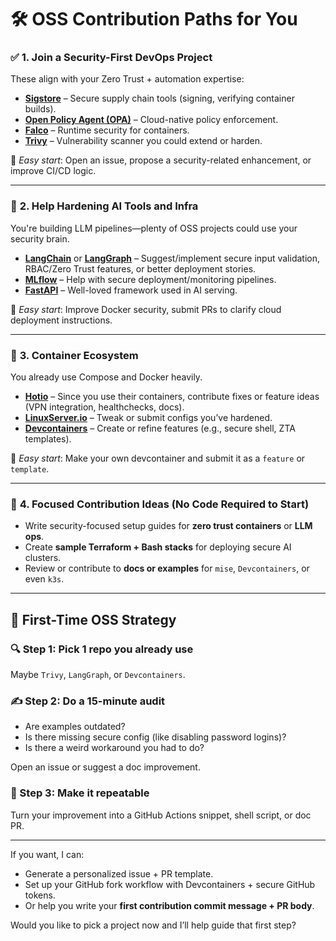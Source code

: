 # 🛠️ OSS Contribution Paths for You

### ✅ **1. Join a Security-First DevOps Project**

These align with your Zero Trust + automation expertise:

* **[Sigstore](https://github.com/sigstore)** – Secure supply chain tools (signing, verifying container builds).
* **[Open Policy Agent (OPA)](https://github.com/open-policy-agent/opa)** – Cloud-native policy enforcement.
* **[Falco](https://github.com/falcosecurity/falco)** – Runtime security for containers.
* **[Trivy](https://github.com/aquasecurity/trivy)** – Vulnerability scanner you could extend or harden.

🔹 *Easy start*: Open an issue, propose a security-related enhancement, or improve CI/CD logic.

---

### 🧠 **2. Help Hardening AI Tools and Infra**

You're building LLM pipelines—plenty of OSS projects could use your security brain.

* **[LangChain](https://github.com/langchain-ai/langchain)** or **[LangGraph](https://github.com/langchain-ai/langgraph)** – Suggest/implement secure input validation, RBAC/Zero Trust features, or better deployment stories.
* **[MLflow](https://github.com/mlflow/mlflow)** – Help with secure deployment/monitoring pipelines.
* **[FastAPI](https://github.com/tiangolo/fastapi)** – Well-loved framework used in AI serving.

🔹 *Easy start*: Improve Docker security, submit PRs to clarify cloud deployment instructions.

---

### 🔁 **3. Container Ecosystem**

You already use Compose and Docker heavily.

* **[Hotio](https://github.com/hotio)** – Since you use their containers, contribute fixes or feature ideas (VPN integration, healthchecks, docs).
* **[LinuxServer.io](https://github.com/linuxserver/docker-templates)** – Tweak or submit configs you’ve hardened.
* **[Devcontainers](https://github.com/devcontainers/features)** – Create or refine features (e.g., secure shell, ZTA templates).

🔹 *Easy start*: Make your own devcontainer and submit it as a `feature` or `template`.

---

### 📘 **4. Focused Contribution Ideas (No Code Required to Start)**

* Write security-focused setup guides for **zero trust containers** or **LLM ops**.
* Create **sample Terraform + Bash stacks** for deploying secure AI clusters.
* Review or contribute to **docs or examples** for `mise`, `Devcontainers`, or even `k3s`.

---

## 🚀 First-Time OSS Strategy

### 🔍 Step 1: Pick 1 repo you already use

Maybe `Trivy`, `LangGraph`, or `Devcontainers`.

### ✍️ Step 2: Do a 15-minute audit

* Are examples outdated?
* Is there missing secure config (like disabling password logins)?
* Is there a weird workaround you had to do?

Open an issue or suggest a doc improvement.

### 🧪 Step 3: Make it repeatable

Turn your improvement into a GitHub Actions snippet, shell script, or doc PR.

---

If you want, I can:

* Generate a personalized issue + PR template.
* Set up your GitHub fork workflow with Devcontainers + secure GitHub tokens.
* Or help you write your **first contribution commit message + PR body**.

Would you like to pick a project now and I’ll help guide that first step?
